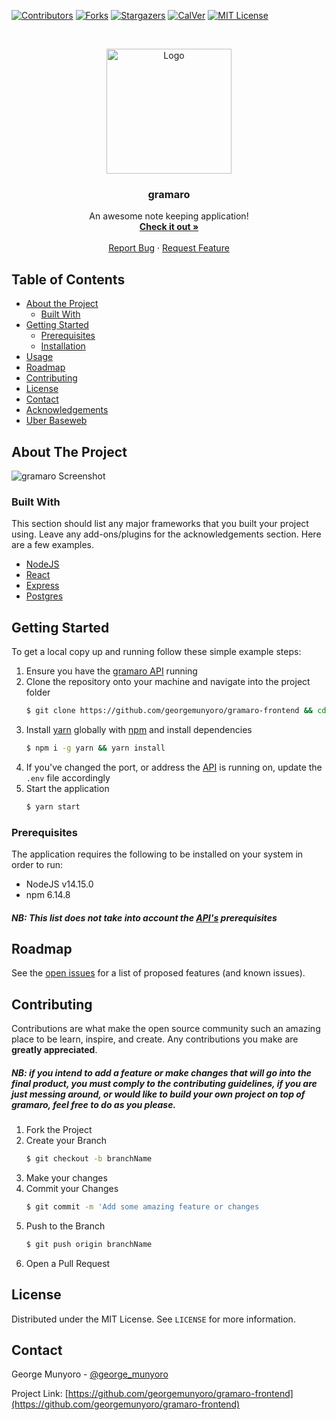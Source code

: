[![Contributors][contributors-shield]][contributors-url]
[![Forks][forks-shield]][forks-url] [![Stargazers][stars-shield]][stars-url]
[![CalVer](https://img.shields.io/badge/calver-0Y.MM.MICRO-22bfda.svg)](https://img.shields.io/badge/calver-0Y.MM.MICRO-22bfda.svg)
[![MIT License][license-shield]][license-url]

<!-- PROJECT LOGO -->
<br />
<p align="center">
  <a href="https://github.com/georgemunyoro/gramaro-frontend">
    <img src="https://i.imgur.com/YJ5WkYP.png" alt="Logo" width="200" height="200">
  </a>

  <h3 align="center">gramaro</h3>

  <p align="center">
    An awesome note keeping application!
    <br />
    <a href="https://gramaro.ml"><strong>Check it out »</strong></a>
    <br />
    <br />
    <a href="https://github.com/georgemunyoro/gramaro-frontend/issues">Report Bug</a>
    ·
    <a href="https://github.com/georgemunyoro/gramaro-frontend/issues">Request Feature</a>
  </p>
</p>

<!-- TABLE OF CONTENTS -->

## Table of Contents

- [About the Project](#about-the-project)
  - [Built With](#built-with)
- [Getting Started](#getting-started)
  - [Prerequisites](#prerequisites)
  - [Installation](#installation)
- [Usage](#usage)
- [Roadmap](#roadmap)
- [Contributing](#contributing)
- [License](#license)
- [Contact](#contact)
- [Acknowledgements](#acknowledgements)
- [Uber Baseweb](https://github.com/uber/baseweb)

<!-- ABOUT THE PROJECT -->

## About The Project

![gramaro Screenshot](https://i.imgur.com/k0m2i4z.png)

### Built With

This section should list any major frameworks that you built your project using.
Leave any add-ons/plugins for the acknowledgements section. Here are a few
examples.

- [NodeJS](https://nodejs.org/en/)
- [React](https://reactjs.org/)
- [Express](https://expressjs.com/)
- [Postgres](https://www.postgresql.org/)

<!-- GETTING STARTED -->

## Getting Started

To get a local copy up and running follow these simple example steps:

1. Ensure you have the
   [gramaro API](https://github.com/georgemunyoro/gramaro-api) running
2. Clone the repository onto your machine and navigate into the project folder
   ```sh
   $ git clone https://github.com/georgemunyoro/gramaro-frontend && cd gramaro-frontend
   ```
3. Install [yarn](https://yarnpkg.com/) globally with
   [npm](https://www.npmjs.com/) and install dependencies
   ```sh
   $ npm i -g yarn && yarn install
   ```
4. If you've changed the port, or address the
   [API](https://github.com/georgemunyoro/gramaro-api) is running on, update the
   `.env` file accordingly
5. Start the application
   ```sh
   $ yarn start
   ```

### Prerequisites

The application requires the following to be installed on your system in order
to run:

- NodeJS v14.15.0
- npm 6.14.8

##### NB: This list does not take into account the [API's](https://github.com/georgemunyoro/gramaro-api) prerequisites

<!-- ROADMAP -->

## Roadmap

See the [open issues](https://github.com/georgemunyoro/gramaro-frontend/issues)
for a list of proposed features (and known issues).

<!-- CONTRIBUTING -->

## Contributing

Contributions are what make the open source community such an amazing place to
be learn, inspire, and create. Any contributions you make are **greatly
appreciated**.

##### NB: if you intend to add a feature or make changes that will go into the final product, you must comply to the contributing guidelines, if you are just messing around, or would like to build your own project on top of gramaro, feel free to do as you please.

1. Fork the Project
2. Create your Branch
   ```sh
   $ git checkout -b branchName
   ```
3. Make your changes
4. Commit your Changes
   ```sh
   $ git commit -m 'Add some amazing feature or changes
   ```
5. Push to the Branch
   ```sh
   $ git push origin branchName
   ```
6. Open a Pull Request

<!-- LICENSE -->

## License

Distributed under the MIT License. See `LICENSE` for more information.

<!-- CONTACT -->

## Contact

George Munyoro - [@george_munyoro](https://twitter.com/george_munyoro)

Project Link:
[https://github.com/georgemunyoro/gramaro-frontend](https://github.com/georgemunyoro/gramaro-frontend)

<!-- MARKDOWN LINKS & IMAGES -->
<!-- https://www.markdownguide.org/basic-syntax/#reference-style-links -->

[contributors-shield]:
  https://img.shields.io/github/contributors/georgemunyoro/gramaro-frontend.svg
[contributors-url]:
  https://github.com/georgemunyoro/gramaro-frontend/graphs/contributors
[forks-shield]:
  https://img.shields.io/github/forks/georgemunyoro/gramaro-frontend.svg
[forks-url]: https://github.com/georgemunyoro/gramaro-frontend/network/members
[stars-shield]:
  https://img.shields.io/github/stars/georgemunyoro/gramaro-frontend.svg
[stars-url]: https://github.com/georgemunyoro/gramaro-frontend/stargazers
[license-url]:
  https://github.com/georgemunyoro/gramaro-frontend/blob/master/LICENSE.txt
[license-shield]:
  https://img.shields.io/github/license/georgemunyoro/gramaro-frontend.svg
[linkedin-url]: https://linkedin.com/in/georgemunyoro
